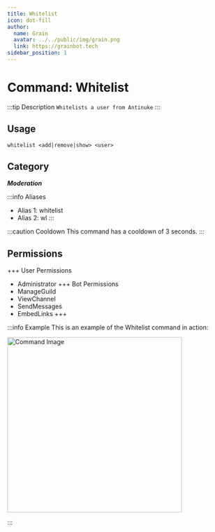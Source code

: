 ```yaml
---
title: Whitelist
icon: dot-fill
author:
  name: Grain
  avatar: ../../public/img/grain.png
  link: https://grainbot.tech
sidebar_position: 1
---
```



# Command: Whitelist

:::tip Description
`Whitelists a user from Antinuke`
:::

## Usage

```
whitelist <add|remove|show> <user>
```

## Category

_**Moderation**_

:::info Aliases
- Alias 1: whitelist
- Alias 2: wl
:::

:::caution Cooldown
This command has a cooldown of 3 seconds.
:::

## Permissions

+++ User Permissions
- Administrator
+++ Bot Permissions
- ManageGuild
- ViewChannel
- SendMessages
- EmbedLinks
+++

:::info Example
This is an example of the Whitelist command in action:

<img src="https://cdn.discordapp.com/attachments/1191858536020451388/1191866680532545647/image.png?ex=65a6ff58&is=65948a58&hm=4aafc3f10ebd09a688aa9dbd84b2ffa326256b452a2a62184ef96426d8dee5b8&" alt="Command Image" width="400"/>

:::
